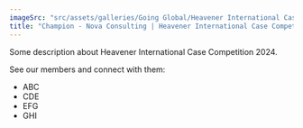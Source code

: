 ```yaml
---
imageSrc: "src/assets/galleries/Going Global/Heavener International Case Competition 2024.jpg"
title: "Champion - Nova Consulting | Heavener International Case Competition 2024"
---
```

Some description about Heavener International Case Competition 2024. 

See our members and connect with them:
 - ABC
 - CDE
 - EFG
 - GHI